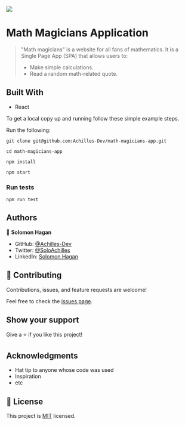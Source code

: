 ![](https://img.shields.io/badge/Microverse-blueviolet)

# Math Magicians Application

> "Math magicians" is a website for all fans of mathematics. It is a Single Page App (SPA) that allows users to:
> - Make simple calculations.
> - Read a random math-related quote.


## Built With

- React


To get a local copy up and running follow these simple example steps.

Run the following:
   ```
   git clone git@github.com:Achilles-Dev/math-magicians-app.git

   cd math-magicians-app

   npm install

   npm start
   ```


### Run tests

  ```
  npm run test
  ```

## Authors

👤 **Solomon Hagan**

- GitHub: [@Achilles-Dev](https://github.com/Achilles-Dev/)
- Twitter: [@SoloAchilles](https://twitter.com/SoloAchilles/)
- LinkedIn: [Solomon Hagan](https://www.linkedin.com/in/solomon-hagan-b51693138/)


## 🤝 Contributing

Contributions, issues, and feature requests are welcome!

Feel free to check the [issues page](../../issues/).

## Show your support

Give a ⭐️ if you like this project!

## Acknowledgments

- Hat tip to anyone whose code was used
- Inspiration
- etc

## 📝 License

This project is [MIT](./MIT.md) licensed.